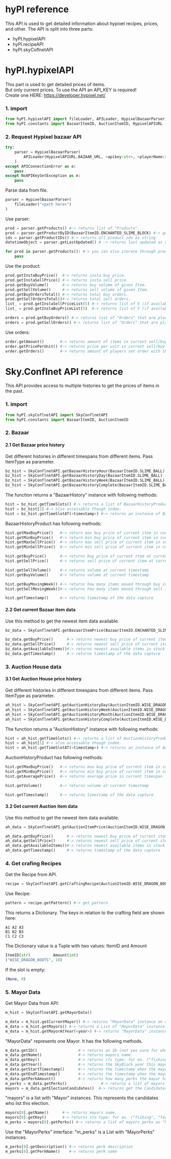 # hyPI reference
This API is used to get detailed information about hypixel recipes, prices, and other.
The API is split into three parts:

* hyPI.hypixelAPI
* hyPI.recipeAPI
* hyPI.skyCoflnetAPI



# hyPI.hypixelAPI

This part is used to get detailed prices of items.\
But only current prices. To use the API an API_KEY is required!\
Create one HERE: https://developer.hypixel.net/

### 1. import
```python
from hyPI.hypixelAPI import fileLoader, APILoader, HypixelBazaarParser, HypixelAuctionParser, HypixelItemParser
from hyPI.constants import BazaarItemID, AuctionItemID, HypixelAPIURL
```
### 2. Request Hypixel bazaar API
```python
try:
    parser = HypixelBazaarParser(
        APILoader(HypixelAPIURL.BAZAAR_URL, <apikey:str>, <playerName:str>)
    )
except APIConnectionError as e:
    pass
except NoAPIKeySetException as e:
    pass
```
Parse data from file.
```python
parser = HypixelBazaarParser(
    fileLoader("<path here>")
)
```
Use parser:
```python
prod = parser.getProducts() #-> returns list of "Products".
prod = parser.getProductByID(BazaarItemID.ENCHANTED_SLIME_BLOCK) #-> get "Products" by id
ids = parser.getProductIDs() #-> returns all product ids as string
datetimeObject = parser.getLastUpdated() # -> returns last updated as datetime object.

for prod in parser.getProducts(): #-> you can also iterate through products.
    pass

```
Use the product:
```python
prod.getInstaBuyPrice()  #-> returns insta buy price.
prod.getInstaSellPrice() #-> returns insta sell price.
prod.getBuyVolume()      #-> returns buy volume of given Item.
prod.getSellVolume()     #-> returns sell volume of given Item.
prod.getBuyOrdersTotal() #-> returns total buy orders.
prod.getSellOrdersTotal()#-> returns total sell orders.
list_ = prod.getInstaSellPriceList(5) #-> returns list of 5 (if available) items from the price stack (sum(list_) to get exact price for more than one item)
list_ = prod.getInstaBuyPriceList(5)  #-> returns list of 5 (if available) items from the price stack

orders = prod.getBuyOrders() #-> returns list of "Orders" that are placed on given item
orders = prod.getSellOrders() #-> returns list of "Orders" that are placed on given item
```
Use orders:
```python
order.getAmount()       #-> returns amount of items in current sell/buy order.
order.getPricePerUnit() #-> returns price per unit in current sell/buy order.
order.getOrders()       #-> returns amount of players set order with this specific price.
```
# Sky.Conflnet API reference
This API provides access to multiple histories to get the prices of items in the past.
### 1. import
```python
from hyPI.skyCoflnetAPI import SkyConflnetAPI
from hyPI.constants import BazaarItemID, AuctionItemID
```
### 2. Bazaar
#### 2.1 Get Bazaar price history
Get different histories in different timespans from different items. Pass ItemType as parameter.
```python
bz_hist = SkyConflnetAPI.getBazaarHistoryHour(BazaarItemID.SLIME_BALL)     #-> hourly item price history
bz_hist = SkyConflnetAPI.getBazaarHistoryDay(BazaarItemID.SLIME_BALL)      #-> daily item price history
bz_hist = SkyConflnetAPI.getBazaarHistoryWeek(BazaarItemID.SLIME_BALL)     #-> weekly item price history
bz_hist = SkyConflnetAPI.getBazaarHistoryComplete(BazaarItemID.SLIME_BALL) #-> entire item price history
```
The function returns a "BazaarHistory" instance with following methods:
```python
hist = bz_hist.getTimeSlots() #-> returns a list of BazaarHistoryProduct instances
hist = bz_hist[1] #-> also accessable though index.
hist = bz_hist.getTimeSlotAT(<timestamp>) #-> returns an instance of BazaarHistoryProduct at given timestamp
```
BazaarHistoryProduct has following methods:
```python
hist.getMaxBuyPrice()   #-> return max buy price of current item in current timespan
hist.getMinBuyPrice()   #-> return min buy price of current item in current timespan
hist.getMaxSellPrice()  #-> return max sell price of current item in current timespan
hist.getMinSellPrice()  #-> return min sell price of current item in current timespan

hist.getBuyPrice()      #-> returns buy price of current item at current timestamp
hist.getSellPrice()     #-> returns sell price of current item at current timestamp

hist.getSellVolume()    #-> returns volume at current timestamp
hist.getBuyVolume()     #-> returns volume at current timestamp

hist.getBuyMovingWeek() #-> returns how many items moved through buy in a Week
hist.getSellMovingWeek()#-> returns how many items moved through sell in a Week

hist.getTimestamp()     #-> returns timestamp of the data capture
```
#### 2.2 Get current Bazaar item data
Use this method to get the newest item data available.
```python
bz_data = SkyConflnetAPI.getBazaarItemPrice(BazaarItemID.ENCHANTED_SLIME_BLOCK)
```
```python
bz_data.getBuyPrice()      #-> returns newest buy price of current item
bz_data.getSellPrice()     #-> returns newest sell price of current item
bz_data.getAvailableItems()#-> returns newest available items in stock
bz_data.getTimestamp()     #-> returns timestamp of the data capture
```
### 3. Auction House data
#### 3.1 Get Auction House price history
Get different histories in different timespans from different items. Pass ItemType as parameter.
```python
ah_hist = SkyConflnetAPI.getAuctionHistoryDay(AuctionItemID.WISE_DRAGON_BOOTS)      #-> daily item price history
ah_hist = SkyConflnetAPI.getAuctionHistoryWeek(AuctionItemID.WISE_DRAGON_BOOTS)     #-> weekly item price history
ah_hist = SkyConflnetAPI.getAuctionHistoryMonth(AuctionItemID.WISE_DRAGON_BOOTS)    #-> monthly item price history
ah_hist = SkyConflnetAPI.getAuctionHistoryComplete(AuctionItemID.WISE_DRAGON_BOOTS) #-> entire item price history
```
The function returns a "AuctionHistory" instance with following methods:
```python
hist = ah_hist.getTimeSlots() #-> returns a list of AuctionHistoryProduct instances
hist = ah_hist[1] #-> also accessable though index.
hist = ah_hist.getTimeSlotAT(<timestamp>) #-> returns an instance of AuctionHistoryProduct at given timestamp
```
AuctionHistoryProduct has following methods:
```python
hist.getMaxBuyPrice()   #-> returns max buy price of current item in current timespan
hist.getMinBuyPrice()   #-> returns min buy price of current item in current timespan
hist.getAveragePrice()  #-> returns average price in current timespan

hist.getVolume()        #-> returns volume at current timestamp

hist.getTimestamp()     #-> returns timestamp of the data capture
```
#### 3.2 Get current Auction item data
Use this method to get the newest item data available.
```python
ah_data = SkyConflnetAPI.getAuctionItemPrice(AuctionItemID.WISE_DRAGON_BOOTS)
```


```python
ah_data.getBuyPrice()      #-> returns newest buy price of current item
ah_data.getSellPrice()     #-> returns newest sell price of current item
ah_data.getAvailableItems()#-> returns newest available items in stock
ah_data.getTimestamp()     #-> returns timestamp of the data capture
```
### 4. Get crafing Recipes
Get the Recipe from API.
```python
recipe = SkyConflnetAPI.getCraftingRecipe(AuctionItemID.WISE_DRAGON_BOOTS)
```
Use Recipe:
```python
pattern = recipe.getPattern() #-> get pattern
```
This returns a Dictionary. The keys in relation to the crafting field are shown here:

    A1 A2 A3
    B1 B2 B3
    C1 C2 C3
The Dictionary value is a Tuple with two values: ItemID and Amount
```python
ItemID(str)          Amount(int)
("WISE_DRAGON_BOOTS", 10)
```
If the slot is empty:
```python
(None, 0)
```
### 5. Mayor Data
Get Mayor Data from API:
```python
m_hist = SkyConflnetAPI.getMayorData()
```

```python
m_data = m_hist.getCurrentMayor() #-> returns "MayorData" instance on current active Mayor.
m_data = m_hist.getMayors() #-> returns a List of "MayorData" instance of all available Mayors in the past.
m_data = m_hist.getMayorAtYear(<year>) #-> returns "MayorData" instance of the given SkyBlock Year.
```
"MayorData" represents one Mayor.
It has the following methods.
```python
m_data.getID()                  #-> returns an ID (not yes sure for what use)
m_data.getName()                #-> returns mayors name.
m_data.getKey()                 #-> returns its type: for ex. ("fishing", "farming", ...)
m_data.getYear()                #-> returns the SkyBlock year this mayor is active.
m_data.getStartTimestamp()      #-> returns the timestamp when the mayor gets active.
m_data.getEndTimestamp()        #-> returns the timestamp when the mayor time is over.
m_data.getPerkAmount()          #-> returns how many perks the mayor has.
m_perks = m_data.getPerks()               #-> returns a list of mayors perks as "MayorPerk" ("explained below")
mayors = m_data.getElectionCandidates()  #-> returns get the Candidates. (Where this mayor won the election)
```

"mayors" is a list with "Mayor" instances.
This represents the candidates who list this election.
```python
mayors[0].getName()      #-> returns mayors name.
mayors[0].getKey()       #-> returns its type: for ex. ("fishing", "farming", ...)
m_perks = mayors[0].getPerks() #-> returns a list of mayors perks as "MayorPerk" ("explained below")
```

Use the "MayorPerks" interface:
"m_perks" is a List with "MayorPerks" instances.

```python
m_perks[0].getDescription() #-> returns perk description
m_perks[0].getPerkName()    #-> returns perk name
```
